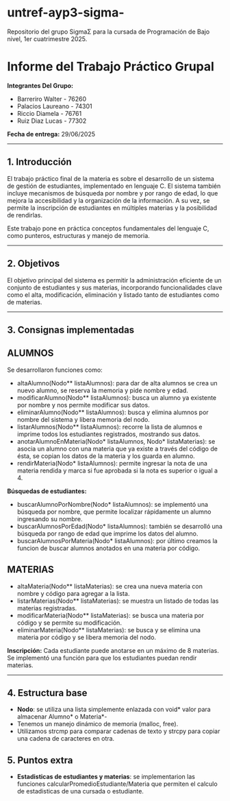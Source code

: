 # untref-ayp3-sigma-
Repositorio del grupo SigmaΣ para la cursada de Programación de Bajo nivel, 1er cuatrimestre 2025.
# Informe del Trabajo Práctico Grupal

**Integrantes Del Grupo:**

- Barreriro Walter     - 76260
- Palacios Laureano    - 74301
- Riccio Diamela       - 76761
- Ruiz Diaz Lucas      - 77302

**Fecha de entrega:** 29/06/2025

---

## 1. Introducción
El trabajo práctico final de la materia es sobre el desarrollo de un sistema de gestión de estudiantes, implementado en lenguaje C. El sistema también incluye mecanismos de búsqueda por nombre y por rango de edad, lo que mejora la accesibilidad y la organización de la información. A su vez, se permite la inscripción de estudiantes en múltiples materias y la posibilidad de rendirlas.

Este trabajo pone en práctica conceptos fundamentales del lenguaje C, como punteros, estructuras y manejo de memoria.

---

## 2. Objetivos
El objetivo principal del sistema es permitir la administración eficiente de un conjunto de estudiantes y sus materias, incorporando funcionalidades clave como el alta, modificación, eliminación y listado tanto de estudiantes como de materias.

---

## 3. Consignas implementadas

**ALUMNOS** 
---
Se desarrollaron funciones como:
- altaAlumno(Nodo** listaAlumnos): para dar de alta alumnos se crea un nuevo alumno, se reserva la memoria y pide nombre y edad.
- modificarAlumno(Nodo** listaAlumnos): busca un alumno ya existente por nombre y nos permite modificar sus datos.
- eliminarAlumno(Nodo** listaAlumnos): busca y elimina alumnos por nombre del sistema y libera memoria del nodo.
- listarAlumnos(Nodo** listaAlumnos): recorre la lista de alumnos e imprime todos los estudiantes registrados, mostrando sus datos.
- anotarAlumnoEnMateria(Nodo* listaAlumnos, Nodo* listaMaterias): se asocia un alumno con una materia que ya existe a través del código de ésta, se copian los datos de la materia y los guarda en alumno.
- rendirMateria(Nodo* listaAlumnos): permite ingresar la nota de una materia rendida y marca si fue aprobada si la nota es superior o igual a 4.

**Búsquedas de estudiantes:**
- buscarAlumnoPorNombre(Nodo* listaAlumnos): se implementó una búsqueda por nombre, que permite localizar rápidamente un alumno ingresando su nombre.
- buscarAlumnosPorEdad(Nodo* listaAlumnos): también se desarrolló una búsqueda por rango de edad que imprime los datos del alumno.
- buscarAlumnosPorMateria(Nodo* listaAlumnos): por último creamos la funcion de buscar alumnos anotados en una materia por código.

**MATERIAS** 
---
- altaMateria(Nodo** listaMaterias): se crea una nueva materia con nombre y código para agregar a la lista.
- listarMaterias(Nodo** listaMaterias): se muestra un listado de todas las materias registradas.
- modificarMateria(Nodo** listaMaterias): se busca una materia por código y se permite su modificación.
- eliminarMateria(Nodo** listaMaterias): se busca y se elimina una materia por código y se libera memoria del nodo.

**Inscripción:**
    Cada estudiante puede anotarse en un máximo de 8 materias.
    Se implementó una función para que los estudiantes puedan rendir materias.

---
## 4. Estructura base
- **Nodo**: se utiliza una lista simplemente enlazada con void* valor para almacenar Alumno* o Materia*-
- Tenemos un manejo dinámico de memoria (malloc, free).
- Utilizamos strcmp para comparar cadenas de texto y strcpy para copiar una cadena de caracteres en otra.
## 5. Puntos extra

- **Estadisticas de estudiantes y materias**: se implementarion las funciones calcularPromedioEstudiante/Materia que permiten el calculo de estadisticas de una cursada o estudiante.

